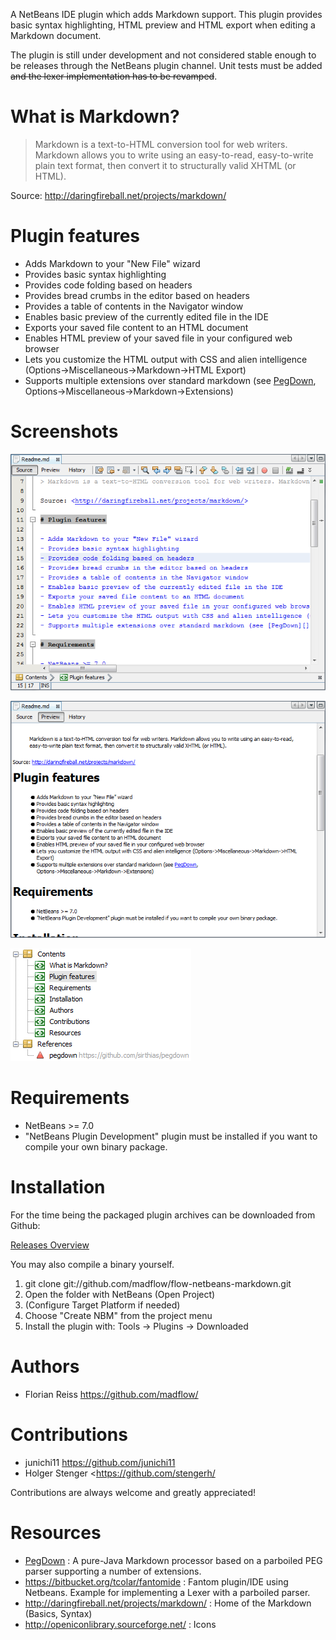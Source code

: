 A NetBeans IDE plugin which adds Markdown support. This plugin provides basic syntax highlighting, HTML preview and HTML export when editing a Markdown document.

The plugin is still under development and not considered stable enough to be releases through the NetBeans plugin channel. Unit tests must be added ~~and the lexer implementation has to be revamped~~.

# What is Markdown?

> Markdown is a text-to-HTML conversion tool for web writers. Markdown allows you to write using an easy-to-read, easy-to-write plain text format, then convert it to structurally valid XHTML (or HTML). 

Source: <http://daringfireball.net/projects/markdown/>

# Plugin features

- Adds Markdown to your "New File" wizard
- Provides basic syntax highlighting
- Provides code folding based on headers
- Provides bread crumbs in the editor based on headers
- Provides a table of contents in the Navigator window
- Enables basic preview of the currently edited file in the IDE
- Exports your saved file content to an HTML document
- Enables HTML preview of your saved file in your configured web browser
- Lets you customize the HTML output with CSS and alien intelligence (Options->Miscellaneous->Markdown->HTML Export)
- Supports multiple extensions over standard markdown (see [PegDown][], Options->Miscellaneous->Markdown->Extensions)

# Screenshots

![Editor - Source view](editor-source.png "The Source view of the Markdown editor")

![Editor - Preview view](editor-preview.png "The Preview view of the Markdown editor")

![Navigator](navigator.png "The Navigator window showing the structure of a Markdown document")

# Requirements

- NetBeans >= 7.0
- "NetBeans Plugin Development" plugin must be installed if you want to compile your own binary package.

# Installation

For the time being the packaged plugin archives can be downloaded from Github:

[Releases Overview](https://github.com/madflow/flow-netbeans-markdown/releases)

You may also compile a binary yourself.

 1. git clone git://github.com/madflow/flow-netbeans-markdown.git
 2. Open the folder with NetBeans (Open Project)
 3. (Configure Target Platform if needed)
 4. Choose "Create NBM" from the project menu
 5. Install the plugin with: Tools -> Plugins -> Downloaded

# Authors

- Florian Reiss <https://github.com/madflow/>

# Contributions

- junichi11 <https://github.com/junichi11>
- Holger Stenger <https://github.com/stengerh/

Contributions are always welcome and greatly appreciated!

# Resources

- [PegDown][] : A pure-Java Markdown processor based on a parboiled PEG parser supporting a number of extensions.
- https://bitbucket.org/tcolar/fantomide : Fantom plugin/IDE using Netbeans. Example for implementing a Lexer with a parboiled parser.
- http://daringfireball.net/projects/markdown/ : Home of the Markdown (Basics, Syntax)
- http://openiconlibrary.sourceforge.net/ : Icons

[pegdown]: https://github.com/sirthias/pegdown
